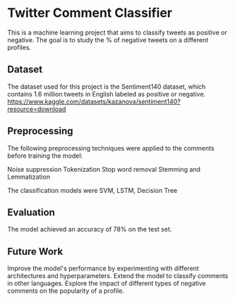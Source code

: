 # Twitter Comment Classifier
This is a machine learning project that aims to classify tweets as positive or negative. The goal is to study the % of negative tweets on a different profiles.

## Dataset
The dataset used for this project is the Sentiment140 dataset, which contains 1.6 million tweets in English labeled as positive or negative.
https://www.kaggle.com/datasets/kazanova/sentiment140?resource=download 

## Preprocessing
The following preprocessing techniques were applied to the comments before training the model:

Noise suppression
Tokenization
Stop word removal
Stemming and Lemmatization

The classification models were SVM, LSTM, Decision Tree

## Evaluation
The model achieved an accuracy of 78% on the test set. 

## Future Work
Improve the model's performance by experimenting with different architectures and hyperparameters.
Extend the model to classify comments in other languages.
Explore the impact of different types of negative comments on the popularity of a profile.
